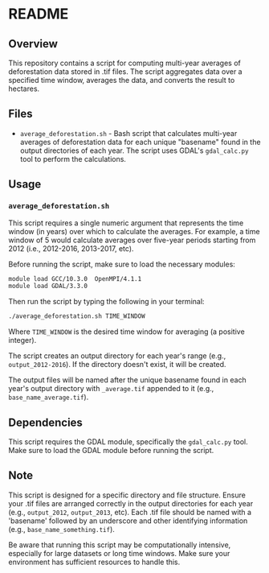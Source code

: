 # README

## Overview

This repository contains a script for computing multi-year averages of deforestation data stored in .tif files. The script aggregates data over a specified time window, averages the data, and converts the result to hectares.

## Files

* `average_deforestation.sh` - Bash script that calculates multi-year averages of deforestation data for each unique "basename" found in the output directories of each year. The script uses GDAL's `gdal_calc.py` tool to perform the calculations.

## Usage

### `average_deforestation.sh`

This script requires a single numeric argument that represents the time window (in years) over which to calculate the averages. For example, a time window of 5 would calculate averages over five-year periods starting from 2012 (i.e., 2012-2016, 2013-2017, etc).

Before running the script, make sure to load the necessary modules:
```bash
module load GCC/10.3.0  OpenMPI/4.1.1
module load GDAL/3.3.0
```

Then run the script by typing the following in your terminal:
```bash
./average_deforestation.sh TIME_WINDOW
```
Where `TIME_WINDOW` is the desired time window for averaging (a positive integer).

The script creates an output directory for each year's range (e.g., `output_2012-2016`). If the directory doesn't exist, it will be created.

The output files will be named after the unique basename found in each year's output directory with `_average.tif` appended to it (e.g., `base_name_average.tif`).

## Dependencies

This script requires the GDAL module, specifically the `gdal_calc.py` tool. Make sure to load the GDAL module before running the script.

## Note

This script is designed for a specific directory and file structure. Ensure your .tif files are arranged correctly in the output directories for each year (e.g., `output_2012`, `output_2013`, etc). Each .tif file should be named with a 'basename' followed by an underscore and other identifying information (e.g., `base_name_something.tif`).

Be aware that running this script may be computationally intensive, especially for large datasets or long time windows. Make sure your environment has sufficient resources to handle this.
